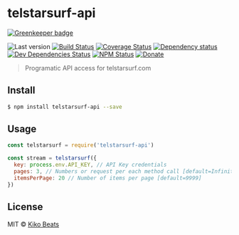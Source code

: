 # telstarsurf-api

[![Greenkeeper badge](https://badges.greenkeeper.io/Kikobeats/telstarsurf-api.svg)](https://greenkeeper.io/)

![Last version](https://img.shields.io/github/tag/Kikobeats/telstarsurf-api.svg?style=flat-square)
[![Build Status](http://img.shields.io/travis/Kikobeats/telstarsurf-api/master.svg?style=flat-square)](https://travis-ci.org/Kikobeats/telstarsurf-api)
[![Coverage Status](https://img.shields.io/coveralls/Kikobeats/telstarsurf-api.svg?style=flat-square)](https://coveralls.io/github/Kikobeats/telstarsurf-api)
[![Dependency status](http://img.shields.io/david/Kikobeats/telstarsurf-api.svg?style=flat-square)](https://david-dm.org/Kikobeats/telstarsurf-api)
[![Dev Dependencies Status](http://img.shields.io/david/dev/Kikobeats/telstarsurf-api.svg?style=flat-square)](https://david-dm.org/Kikobeats/telstarsurf-api#info=devDependencies)
[![NPM Status](http://img.shields.io/npm/dm/telstarsurf-api.svg?style=flat-square)](https://www.npmjs.org/package/telstarsurf-api)
[![Donate](https://img.shields.io/badge/donate-paypal-blue.svg?style=flat-square)](https://paypal.me/Kikobeats)

> Programatic API access for telstarsurf.com

## Install

```bash
$ npm install telstarsurf-api --save
```

## Usage

```js
const telstarsurf = require('telstarsurf-api')

const stream = telstarsurf({
  key: process.env.API_KEY, // API Key credentials
  pages: 3, // Numbers or request per each method call [default=Infinity]
  itemsPerPage: 20 // Number of items per page [default=9999]
})
```

## License

MIT © [Kiko Beats](http://kikobeats.com)

